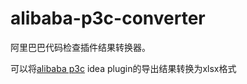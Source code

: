# alibaba-p3c-converter
阿里巴巴代码检查插件结果转换器。

可以将[alibaba p3c](https://github.com/alibaba/p3c) idea plugin的导出结果转换为xlsx格式
